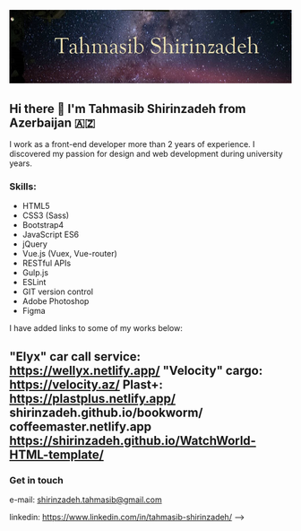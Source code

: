 ![image](./github-image.jpg)
## Hi there 👋 I'm Tahmasib Shirinzadeh from Azerbaijan :azerbaijan:

I work as a front-end developer more than 2 years of experience. I discovered my passion for design and web development during university years.

### Skills:

- HTML5
- CSS3 (Sass)
- Bootstrap4
- JavaScript ES6
- jQuery
- Vue.js (Vuex, Vue-router)
- RESTful APIs
- Gulp.js
- ESLint
- GIT version control
- Adobe Photoshop
- Figma

 I have added links to some of my works below:
 
"Elyx" car call service: https://wellyx.netlify.app/
"Velocity" cargo: https://velocity.az/
Plast+: https://plastplus.netlify.app/
shirinzadeh.github.io/bookworm/
coffeemaster.netlify.app
https://shirinzadeh.github.io/WatchWorld-HTML-template/
---

### Get in touch

e-mail: shirinzadeh.tahmasib@gmail.com

linkedin: https://www.linkedin.com/in/tahmasib-shirinzadeh/
-->

<!--
**shirinzadeh/shirinzadeh** is a ✨ _special_ ✨ repository because its `README.md` (this file) appears on your GitHub profile.


